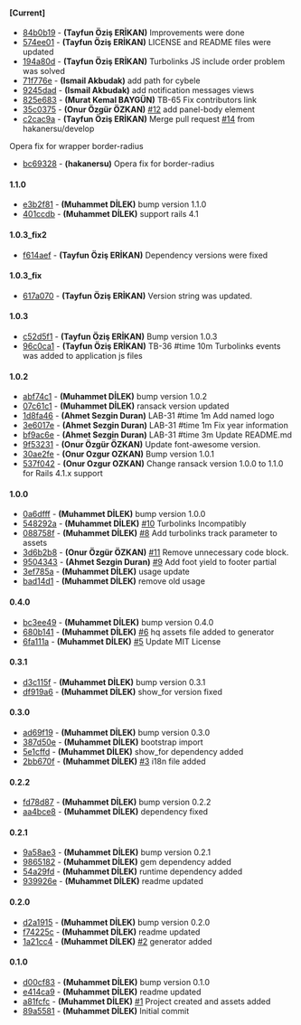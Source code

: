 
#### [Current]
 * [84b0b19](../../commit/84b0b19) - __(Tayfun Öziş ERİKAN)__ Improvements were done
 * [574ee01](../../commit/574ee01) - __(Tayfun Öziş ERİKAN)__ LICENSE and README files were updated
 * [194a80d](../../commit/194a80d) - __(Tayfun Öziş ERİKAN)__ Turbolinks JS include order problem was solved
 * [71f776e](../../commit/71f776e) - __(Ismail Akbudak)__ add path for cybele
 * [9245dad](../../commit/9245dad) - __(Ismail Akbudak)__ add notification messages views
 * [825e683](../../commit/825e683) - __(Murat Kemal BAYGÜN)__ TB-65 Fix contributors link
 * [35c0375](../../commit/35c0375) - __(Onur Özgür ÖZKAN)__ [#12](../../issues/12) add panel-body element
 * [c2cac9a](../../commit/c2cac9a) - __(Tayfun Öziş ERİKAN)__ Merge pull request [#14](../../issues/14) from hakanersu/develop

Opera fix for wrapper border-radius
 * [bc69328](../../commit/bc69328) - __(hakanersu)__ Opera fix for border-radius

#### 1.1.0
 * [e3b2f81](../../commit/e3b2f81) - __(Muhammet DİLEK)__ bump version 1.1.0
 * [401ccdb](../../commit/401ccdb) - __(Muhammet DİLEK)__ support rails 4.1

#### 1.0.3_fix2
 * [f614aef](../../commit/f614aef) - __(Tayfun Öziş ERİKAN)__ Dependency versions were fixed

#### 1.0.3_fix
 * [617a070](../../commit/617a070) - __(Tayfun Öziş ERİKAN)__ Version string was updated.

#### 1.0.3
 * [c52d5f1](../../commit/c52d5f1) - __(Tayfun Öziş ERİKAN)__ Bump version 1.0.3
 * [96c0ca1](../../commit/96c0ca1) - __(Tayfun Öziş ERİKAN)__ TB-36 #time 10m Turbolinks events was added to application js files

#### 1.0.2
 * [abf74c1](../../commit/abf74c1) - __(Muhammet DİLEK)__ bump version 1.0.2
 * [07c61c1](../../commit/07c61c1) - __(Muhammet DİLEK)__ ransack version updated
 * [1d8fa46](../../commit/1d8fa46) - __(Ahmet Sezgin Duran)__ LAB-31 #time 1m Add named logo
 * [3e6017e](../../commit/3e6017e) - __(Ahmet Sezgin Duran)__ LAB-31 #time 1m Fix year information
 * [bf9ac6e](../../commit/bf9ac6e) - __(Ahmet Sezgin Duran)__ LAB-31 #time 3m Update README.md
 * [9f53231](../../commit/9f53231) - __(Onur Özgür ÖZKAN)__ Update font-awesome version.
 * [30ae2fe](../../commit/30ae2fe) - __(Onur Ozgur OZKAN)__ Bump version 1.0.1
 * [537f042](../../commit/537f042) - __(Onur Ozgur OZKAN)__ Change ransack version 1.0.0 to 1.1.0 for Rails 4.1.x support

#### 1.0.0
 * [0a6dfff](../../commit/0a6dfff) - __(Muhammet DİLEK)__ bump version 1.0.0
 * [548292a](../../commit/548292a) - __(Muhammet DİLEK)__ [#10](../../issues/10) Turbolinks Incompatibly
 * [088758f](../../commit/088758f) - __(Muhammet DİLEK)__ [#8](../../issues/8) Add turbolinks track parameter to assets
 * [3d6b2b8](../../commit/3d6b2b8) - __(Onur Özgür ÖZKAN)__ [#11](../../issues/11) Remove unnecessary code block.
 * [9504343](../../commit/9504343) - __(Ahmet Sezgin Duran)__ [#9](../../issues/9) Add foot yield to footer partial
 * [3ef785a](../../commit/3ef785a) - __(Muhammet DİLEK)__ usage update
 * [bad14d1](../../commit/bad14d1) - __(Muhammet DİLEK)__ remove old usage

#### 0.4.0
 * [bc3ee49](../../commit/bc3ee49) - __(Muhammet DİLEK)__ bump version 0.4.0
 * [680b141](../../commit/680b141) - __(Muhammet DİLEK)__ [#6](../../issues/6) hq assets file added to generator
 * [6fa111a](../../commit/6fa111a) - __(Muhammet DİLEK)__ [#5](../../issues/5) Update MIT License

#### 0.3.1
 * [d3c115f](../../commit/d3c115f) - __(Muhammet DİLEK)__ bump version 0.3.1
 * [df919a6](../../commit/df919a6) - __(Muhammet DİLEK)__ show_for version fixed

#### 0.3.0
 * [ad69f19](../../commit/ad69f19) - __(Muhammet DİLEK)__ bump version 0.3.0
 * [387d50e](../../commit/387d50e) - __(Muhammet DİLEK)__ bootstrap import
 * [5e1cffd](../../commit/5e1cffd) - __(Muhammet DİLEK)__ show_for dependency added
 * [2bb670f](../../commit/2bb670f) - __(Muhammet DİLEK)__ [#3](../../issues/3) i18n file added

#### 0.2.2
 * [fd78d87](../../commit/fd78d87) - __(Muhammet DİLEK)__ bump version 0.2.2
 * [aa4bce8](../../commit/aa4bce8) - __(Muhammet DİLEK)__ dependency fixed

#### 0.2.1
 * [9a58ae3](../../commit/9a58ae3) - __(Muhammet DİLEK)__ bump version 0.2.1
 * [9865182](../../commit/9865182) - __(Muhammet DİLEK)__ gem dependency added
 * [54a29fd](../../commit/54a29fd) - __(Muhammet DİLEK)__ runtime dependency added
 * [939926e](../../commit/939926e) - __(Muhammet DİLEK)__ readme updated

#### 0.2.0
 * [d2a1915](../../commit/d2a1915) - __(Muhammet DİLEK)__ bump version 0.2.0
 * [f74225c](../../commit/f74225c) - __(Muhammet DİLEK)__ readme updated
 * [1a21cc4](../../commit/1a21cc4) - __(Muhammet DİLEK)__ [#2](../../issues/2) generator added

#### 0.1.0
 * [d00cf83](../../commit/d00cf83) - __(Muhammet DİLEK)__ bump version 0.1.0
 * [e414ca9](../../commit/e414ca9) - __(Muhammet DİLEK)__ readme updated
 * [a81fcfc](../../commit/a81fcfc) - __(Muhammet DİLEK)__ [#1](../../issues/1) Project created and assets added
 * [89a5581](../../commit/89a5581) - __(Muhammet DİLEK)__ Initial commit
